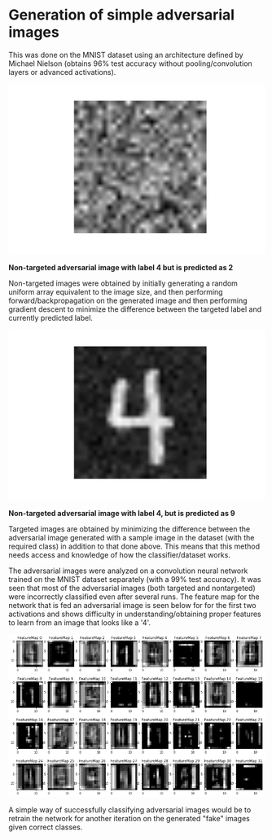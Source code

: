 # Generation of simple adversarial images

This was done on the MNIST dataset using an architecture defined by Michael Nielson (obtains 96% test accuracy without pooling/convolution layers or advanced activations).

![alt_text](/output_images/Nontargeted_4.png)

**Non-targeted adversarial image with label 4 but is predicted as 2**

Non-targeted images were obtained by initially generating a random uniform array equivalent to the image size, and then performing forward/backpropagation on the generated image and then performing gradient descent to minimize the difference between the targeted label and currently predicted label.

![alt_text](/output_images/Targeted_4.png)

**Non-targeted adversarial image with label 4, but is predicted as 9**

Targeted images are obtained by minimizing the difference between the adversarial image generated with a sample image in the dataset (with the required class) in addition to that done above. This means that this method needs access and knowledge of how the classifier/dataset works. 

The adversarial images were analyzed on a convolution neural network trained on the MNIST dataset separately (with a 99% test accuracy). It was seen that most of the adversarial images (both targeted and nontargeted) were incorrectly classified even after several runs. The feature map for the network that is fed an adversarial image is seen below for for the first two activations and shows difficulty in understanding/obtaining proper features to learn from an image that looks like a '4'.

![alt_text](/output_images/Featuremap.png)

A simple way of successfully classifying adversarial images would be to retrain the network for another iteration on the generated "fake" images given correct classes.
